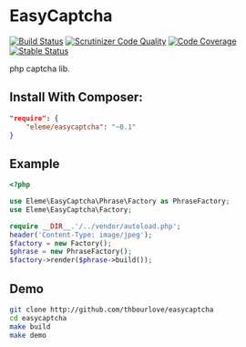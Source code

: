 # EasyCaptcha
[![Build Status](https://travis-ci.org/thbourlove/easycaptcha.png?branch=master)](https://travis-ci.org/thbourlove/easycaptcha)
[![Scrutinizer Code Quality](https://scrutinizer-ci.com/g/thbourlove/easycaptcha/badges/quality-score.png?s=f113f1ab965f6aaef55e497a330caf72bff94201)](https://scrutinizer-ci.com/g/thbourlove/easycaptcha/)
[![Code Coverage](https://scrutinizer-ci.com/g/thbourlove/easycaptcha/badges/coverage.png?b=master)](https://scrutinizer-ci.com/g/thbourlove/easycaptcha/?branch=master)
[![Stable Status](https://poser.pugx.org/eleme/easycaptcha/v/stable.png)](https://packagist.org/packages/eleme/easycaptcha)

php captcha lib.

## Install With Composer:

```json
"require": {
    "eleme/easycaptcha": "~0.1"
}
```

## Example
```php
<?php

use Eleme\EasyCaptcha\Phrase\Factory as PhraseFactory;
use Eleme\EasyCaptcha\Factory;

require __DIR__.'/../vendor/autoload.php';
header('Content-Type: image/jpeg');
$factory = new Factory();
$phrase = new PhraseFactory();
$factory->render($phrase->build());
```

## Demo

```sh
git clone http://github.com/thbourlove/easycaptcha
cd easycaptcha
make build
make demo
```
